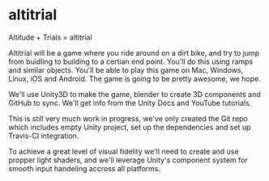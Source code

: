 # altitrial
Altitude + Trials = altitrial

Altitrial will be a game where you ride around on a dirt bike, and try to jump from buidling to building to a certian end point. You'll do this using ramps and similar objects. You'll be able to play this game on Mac, Windows, Linux, iOS and Android. The game is going to be pretty awesome, we hope. 

We'll use Unity3D to make the game, blender to create 3D components and GitHub to sync. We'll get info from the Unity Docs and YouTube tutorials.

This is still very much work in progress, we've only created the Git repo which includes empty Unity project, set up the dependencies and set up Travis-CI integration.

To achieve a great level of visual fidelity we'll need to create and use propper light shaders, and we'll leverage Unity's component system for smooth input handeling accross all platforms.
